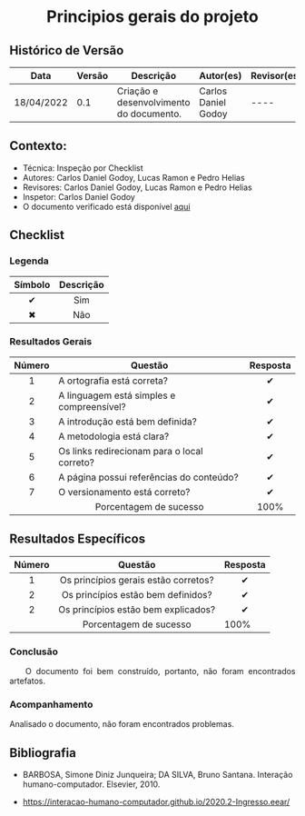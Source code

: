 # <center>Principios gerais do projeto

## Histórico de Versão

| Data       | Versão | Descrição                               | Autor(es)                | Revisor(es)         |
| ---------- | ------ | ----------------------------------------| ------------------------ | ------------------- |
| 18/04/2022 | 0.1    | Criação e desenvolvimento do documento. | Carlos Daniel Godoy| ----                |

<div align="justify">

## Contexto:

- Técnica: Inspeção por Checklist
- Autores: Carlos Daniel Godoy, Lucas Ramon e Pedro Helias
- Revisores: Carlos Daniel Godoy, Lucas Ramon e Pedro Helias
- Inspetor: Carlos Daniel Godoy
- O documento verificado está disponível [aqui](documentos/paginas/projeto/metasDeUsabilidade/metasDeUsabilidade.md)

## Checklist

### Legenda

|  Símbolo  |   Descrição   |
|-----------|---------------|
| <center>✔ | <center>Sim   |
| <center>✖ | <center>Não   |

### Resultados Gerais
<div align = "center">

| Número    | <center>Questão                               | Resposta      |
| ----------| --------------------------------------------- | ------------- |
| <center>1 | A ortografia está correta?                    | <center>✔     |
| <center>2 | A linguagem está simples e compreensível?     | <center>✔     |
| <center>3 | A introdução está bem definida?               | <center>✔     |
| <center>4 | A metodologia está clara?                     | <center>✔     |
| <center>5 | Os links redirecionam para o local correto?   | <center>✔     |
| <center>6 | A página possui referências do conteúdo?      | <center>✔    |
| <center>7 | O versionamento está correto?                 | <center>✔     |
|           | <center>Porcentagem de sucesso                | <center>100% |
</div>

## Resultados Específicos

<div align = "center">

|   Número  | Questão | Resposta |
| --------- | ------- | -------- |
| <center>1 | <center>Os princípios gerais estão corretos? | <center>✔ |
| <center>2 | <center>Os princípios estão bem definidos?| <center>✔ |
| <center>2 | <center>Os princípios estão bem explicados? | <center>✔ |
| <center> | <center>Porcentagem de sucesso | 100%|

</div>

### Conclusão

  O documento foi bem construído, portanto, não foram encontrados artefatos.

### Acompanhamento

Analisado o documento, não foram encontrados problemas.

</div>

## Bibliografia

- BARBOSA, Simone Diniz Junqueira; DA SILVA, Bruno Santana. Interação humano-computador. Elsevier, 2010.

- https://interacao-humano-computador.github.io/2020.2-Ingresso.eear/